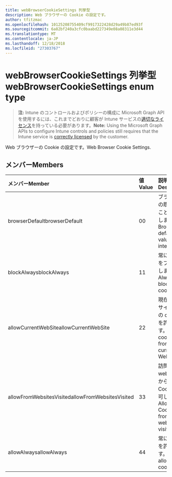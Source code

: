```yaml
---
title: webBrowserCookieSettings 列挙型
description: Web ブラウザーの Cookie の設定です。
author: tfitzmac
ms.openlocfilehash: 10125208755409cf9917322428d29a49b87ed93f
ms.sourcegitcommit: 6a82bf240a3cfc0baabd227349e08a08311e3d44
ms.translationtype: MT
ms.contentlocale: ja-JP
ms.lasthandoff: 12/18/2018
ms.locfileid: "27303767"
---
```

# <a name="webbrowsercookiesettings-enum-type"></a><span data-ttu-id="6fc0d-103">webBrowserCookieSettings 列挙型</span><span class="sxs-lookup"><span data-stu-id="6fc0d-103">webBrowserCookieSettings enum type</span></span>

> <span data-ttu-id="6fc0d-104">**注:** Intune のコントロールおよびポリシーの構成に Microsoft Graph API を使用するには、これまでどおりに顧客が Intune サービスの[適切なライセンス](https://go.microsoft.com/fwlink/?linkid=839381)を持っている必要があります。</span><span class="sxs-lookup"><span data-stu-id="6fc0d-104">**Note:** Using the Microsoft Graph APIs to configure Intune controls and policies still requires that the Intune service is [correctly licensed](https://go.microsoft.com/fwlink/?linkid=839381) by the customer.</span></span>

<span data-ttu-id="6fc0d-105">Web ブラウザーの Cookie の設定です。</span><span class="sxs-lookup"><span data-stu-id="6fc0d-105">Web Browser Cookie Settings.</span></span>
## <a name="members"></a><span data-ttu-id="6fc0d-106">メンバー</span><span class="sxs-lookup"><span data-stu-id="6fc0d-106">Members</span></span>
|<span data-ttu-id="6fc0d-107">メンバー</span><span class="sxs-lookup"><span data-stu-id="6fc0d-107">Member</span></span>|<span data-ttu-id="6fc0d-108">値</span><span class="sxs-lookup"><span data-stu-id="6fc0d-108">Value</span></span>|<span data-ttu-id="6fc0d-109">説明</span><span class="sxs-lookup"><span data-stu-id="6fc0d-109">Description</span></span>|
|:---|:---|:---|
|<span data-ttu-id="6fc0d-110">browserDefault</span><span class="sxs-lookup"><span data-stu-id="6fc0d-110">browserDefault</span></span>|<span data-ttu-id="6fc0d-111">0</span><span class="sxs-lookup"><span data-stu-id="6fc0d-111">0</span></span>|<span data-ttu-id="6fc0d-112">ブラウザーの既定値でことを目的しません。</span><span class="sxs-lookup"><span data-stu-id="6fc0d-112">Browser default value, no intent.</span></span>|
|<span data-ttu-id="6fc0d-113">blockAlways</span><span class="sxs-lookup"><span data-stu-id="6fc0d-113">blockAlways</span></span>|<span data-ttu-id="6fc0d-114">1</span><span class="sxs-lookup"><span data-stu-id="6fc0d-114">1</span></span>|<span data-ttu-id="6fc0d-115">常に cookie をブロックします。</span><span class="sxs-lookup"><span data-stu-id="6fc0d-115">Always block cookies.</span></span>|
|<span data-ttu-id="6fc0d-116">allowCurrentWebSite</span><span class="sxs-lookup"><span data-stu-id="6fc0d-116">allowCurrentWebSite</span></span>|<span data-ttu-id="6fc0d-117">2</span><span class="sxs-lookup"><span data-stu-id="6fc0d-117">2</span></span>|<span data-ttu-id="6fc0d-118">現在の Web サイトからの cookie を許可します。</span><span class="sxs-lookup"><span data-stu-id="6fc0d-118">Allow cookies from current Web site.</span></span>|
|<span data-ttu-id="6fc0d-119">allowFromWebsitesVisited</span><span class="sxs-lookup"><span data-stu-id="6fc0d-119">allowFromWebsitesVisited</span></span>|<span data-ttu-id="6fc0d-120">3</span><span class="sxs-lookup"><span data-stu-id="6fc0d-120">3</span></span>|<span data-ttu-id="6fc0d-121">訪問した web サイトからの Cookie を許可します。</span><span class="sxs-lookup"><span data-stu-id="6fc0d-121">Allow Cookies from websites visited.</span></span>|
|<span data-ttu-id="6fc0d-122">allowAlways</span><span class="sxs-lookup"><span data-stu-id="6fc0d-122">allowAlways</span></span>|<span data-ttu-id="6fc0d-123">4</span><span class="sxs-lookup"><span data-stu-id="6fc0d-123">4</span></span>|<span data-ttu-id="6fc0d-124">常に cookie を許可します。</span><span class="sxs-lookup"><span data-stu-id="6fc0d-124">Always allow cookies.</span></span>|



